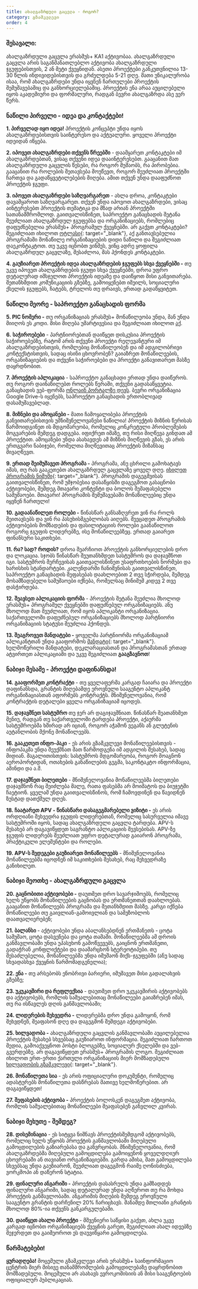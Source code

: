 ```yaml
---
title: ახალგაზრდული გაცვლა - როგორ?
category: გზამკვლევი
order: 4
---
```


### შესავალი:

ახალგაზრდული გაცვლა ერასმუს+ KA1 აქტივობაა. ახალგაზრდული გაცვლა არის საგანმანათლებლო აქტივობა ახალგაზრდული ჯგუფებისთვის, 2 ან მეტი ქვეყნიდან. ასეთი პროექტები განკუთვნილია 13-30 წლის ინდივიდებისთვის და გრძელდება 5-21 დღე. მათი უნიკალურობა ისაა, რომ ახალგაზრდები უნდა იყვნენ ჩართულები პროექტის შემუშავებაშიც და განხორციელებაშიც. პროექტის ენა არაა აუცილებელი იყოს აკადემიური და ფორმალური, რადგან ბევრი ახალგაზრდა ასე ვერ წერს.

### ნაწილი პირველი - იდეა და კონტაქტები\!

**1\. პირველად იყო იდეა\!** პროექტის კონცეპტი უნდა იყოს ახალგაზრდებისთვის საინტერესო და აქტუალური. ყოველი პროექტი იდეიდან იწყება.

**2\. იპოვეთ ახალგაზრდები თქვენს წრეებში** - დაამყარეთ კონტაკტები იმ ახალგაზრდებთან, ვისაც თქვენი იდეა დააინტერესებთ. გააცანით მათ ახალგაზრდული გაცვლის წესები, რა როგორ მუშაობს, რა პირობებია. გააცანით რა როლების შეთავსება მოუწევთ, როგორ შეუძლიათ პროექტში ჩართვა და გადაწყვეტილებების მიღება. ამით თქვენ უნდა დააფუძნოთ პროექტის ჯგუფი.

**3\. იპოვეთ ახალგაზრდები საზღვარგარეთ** - ახლა დროა, კონტაკტები დავამყაროთ საზღვარგარეთ. თქვენ უნდა იპოვოთ ახალგაზრდები, ვისაც აინტერესებთ პროექტის თემატიკა და მზად არიან პროექტში სათანამშრომლოდ. გაითვალისწინეთ, საპროექტო განაცხადის შეტანა შეუძლიათ ახალგაზრდულ ჯგუფებსა და ორგანიზაციებს, რომლებიც დაფუძნებულია ერასმუს+ პროგრამულ ქვეყნებში. არ გაქვთ კონტაკტები? შეგიძლიათ იხილოთ [ოტლასი](https://www.google.com/url?q=https%3A%2F%2Fwww.salto-youth.net%2Ftools%2Fotlas-partner-finding%2Forganisations%2F&amp;sa=D&amp;sntz=1&amp;usg=AFQjCNGWqDC13fqWZs8DvScrZvQI4Ouf3w){: target="_blank"}, აქ განთავსებულია პროგრამაში მონაწილე ორგანიზაციების დიდი ნაწილი და შეგიძლიათ დაეკონტაკტოთ. თუ უკვე იცნობთ ვინმეს, ვინც ადრე ყოფილა ახალგაზრდულ გაცვლაზე, შესაძლოა, მას ჰქონდეს კონტაკტები.

**4\. გაუზიარეთ პროექტის იდეა ახალგაზრდების ჯგუფებს სხვა ქვეყნებში -** თუ უკვე იპოვეთ ახალგაზრდების ჯგუფი სხვა ქვეყნებში, დროა უფრო დეტალურად იმსჯელოთ პროექტის იდეაზე და დაიწყოთ მისი განვითარება. შეთანხმდით კომუნიკაციის გზებზე, გამოიყენებთ იმეილს, სოციალური ქსელის ჯგუფებს, ჩატებს, ტრელოს თუ დრაივს, ერთად გადაწყვიტეთ.

### ნაწილი მეორე - საპროექტო განაცხადის ფორმა

**5\. PIC ნომერი -** თუ ორგანიზაციას ერასმუს+ მონაწილეობა უნდა, მან უნდა მიიღოს ეს კოდი. მისი მიღება უმარტივესია და შეგიძლიათ იხილოთ [აქ](https://sites.google.com/u/0/s/1uT2aUq_qmCtIJBRpY3nNj45fjc2_lNk9/p/1rZv3Xw8ck-96Ben1EYt65VrOal0cLGVS/preview?authuser=0).

**6\.** **საჭიროებები** - პარტნიორებთან დაიწყეთ დისკუსია პროექტის საჭიროებებზე, რატომ არის თქვენი პროექტი რელევანტური იმ ახალგაზრდებისთვის, რომლებიც მონაწილეობენ და იმ ადგილობრივი კონტექსტისთვის, სადაც ისინი ცხოვრობენ? გაიაზრეთ მონაწილეების, ორგანიზაციების და თქვენი საჭიროებები და პროექტი განავითარეთ მასზე დაყრდნობით.

**7\. პროექტის აპლიკაცია** - საპროექტო განაცხადი ერთად უნდა დაიწეროს. თუ როგორ დაინაწილებთ როლებს წერაში, თქვენი გადასაწყვეტია. განაცხადის ვებ-ფორმა [ონლაინ პორტალზე დევს](https://sites.google.com/u/0/s/1uT2aUq_qmCtIJBRpY3nNj45fjc2_lNk9/p/1Kt2NOfzxEKFZZ835i34qRoN23sfpqnpR/preview?authuser=0). ბევრი ორგანიზაცია Google Drive-ს იყენებს, საპროექტო განაცხადის ერთობლივად დასამუშავებლად.

**8\. მიზნები და ამოცანები -** მათი ჩამოყალიბება პროექტის განვითარებისთვის უმნიშვნელოვანესი ნაწილია\! პროექტის მიზნის წერისას წარმოიდგინეთ ის მდგომარეობა, რომელიც კონკრეტული პრობლემების მოგვარების შემდეგ დადგება. იფიქრეთ იმაზე, თუ რისი მიღწევა გინდათ ამ პროექტით. ამოცანები უნდა ასახავდეს ამ მიზნის მიღწევის გზას, ეს არის ერთგვარი ნაბიჯები, რომელთა მიღწევითაც პროექტის მიზანსაც მივაღწევთ.

**9\. ერთად შეიმუშავეთ პროგრამა -** პროგრამა, ანუ ცხრილი გამოხატავს იმას, თუ რას გააკეთებთ ახალგაზრდულ გაცვლაზე ყოველ დღე. [იხილეთ პროგრამის ნიმუში](https://drive.google.com/open?id=0B-AJdndKEN5cMk8xaGpYYVhndlE){: target="_blank"}. პროგრამის დაგეგმვისას გაითვალისწინეთ, რომ უმჯობესია დასაწყისში დაგეგმოთ გასაცნობი აქტივობები, შემდეგ მთავარი კონტენტი და ბოლოს შემაფასებელი სამუშაოები. მთავარი\! პროგრამის შემუშავებაში მონაწილეებიც უნდა იყვნენ ჩართული\!

**10\. გადაანაწილეთ როლები -** წინასწარ განსაზღვრეთ ვინ რა როლს შეითავსებს და ვინ რა პასუხისმგებლობას აიღებს. შეეცადეთ პროგრამის აქტივობების მომზადების და ფასილიტაციის როლები გაანაწილოთ როგორც ჯგუფის ლიდერებზე, ისე მონაწილეებზეც. ერთად გაიარეთ ფინანსური საკითხები.

**11\. რა? სად? როდის?** დროა შეარჩიოთ პროექტის განხორციელების დრო და ლოკაცია. სჯობს წინასწარ შეუთანხმდეთ სასტუმროს და დაჯავშნოთ იგი. სასტუმროს შერჩევისას გაითვალისწინეთ უსაფრთხოების ნორმები და ხარისხის სტანდარტები. კალენდარში ჩანიშვნისას გაითვალისწინეთ, საპროექტო განაცხადის შეფასებას დაახლოებით 2 თვე სჭირდება, შემდეგ მოსამზადებელი სამუშაოები იქნება, რომელსაც მინიმუმ კიდევ 2 თვე დასჭირდება.

**12\. შეავსეთ აპლიკაციის ფორმა** - პროექტის შეტანა შეუძლია მხოლოდ ერასმუს+ პროგრამულ ქვეყნებში დაფუძნებულ ორგანიზაციებს. ანუ მხოლოდ მათ შეუძლიათ, რომ იყოს აპლიკანტი ორგანიზაცია. საქართველოში დაფუძნებულ ორგანიზაციებს მხოლოდ პარტნიორი ორგანიზაციის სტატუსი შეუძლია ჰქონდეს.

**13\. შეაგროვეთ მანდატები -** ყოველმა პარტნიორმა ორგანიზაციამ აპლიკანტთან უნდა გააფორმოს [მანდატი](https://drive.google.com/file/d/0B-AJdndKEN5cR1hHR2ExUHd2cnc/view?usp=sharing){: target="_blank"}. ხელმოწერილი მანდატები, დეკლარაციასთან და პროგრამასთან ერთად ატვირთეთ აპლიკაციაში და უკვე შეგიძლიათ **გააგზავნოთ**\!

### ნაბიჯი მესამე - პროექტი დაფინანსდა\!

**14\. გააფორმეთ კონტრაქტი** - თუ ყველაფერმა კარგად ჩაიარა და პროექტი დაფინანსდა, გრანტის მიღებამდე ეროვნული სააგენტო აპლიკანტ ორგანიზაციასთან აფორმებს კონტრაქტს. მნიშვნელოვანია, რომ კონტრაქტის დეტალები ყველა ორგანიზაციამ იცოდეს.

**15\. დაჯავშნეთ სასტუმრო** თუ ჯერ არ დაგიჯავშნიათ. წინასწარ შეათანხმეთ მენიუ, რადგან თუ საქართველოში ტარდება პროექტი, აქაურმა სასტუმროებმა ხშირად არ იციან, როგორ აჭამონ ვეგანს ან გლუტენის აუტანლობის მქონე მონაწილეებს.

**16\. გააკეთეთ ინფო-პაკი** - ეს არის გზამკვლევი მონაწილეებისთვის - ინფოპაკმა უნდა შეუქმნათ მათ წარმოდგენა იმ ადგილის შესახებ, სადაც მიდიან. მაგალითისთვის: სასტუმროს მდგომარეობა, როგორ მოაგნონ აეროპორტიდან, ოთახების განაწილების გეგმა, საკონტაკტო ინფორმაცია, ამინდი და ა.შ.

**17\. დაჯავშნეთ ბილეთები** - მნიშვნელოვანია მონაწილეებმა ბილეთები დაჯავშნონ რაც შეიძლება მალე, რათა ფასებმა არ მოიმატოს და ბიუჯეტში ჩაეტიონ. ყველამ უნდა გაითვალისწინოს, რომ ჩამოვდინენ და წავიდნენ ზუსტად დათქმულ დღეს.

**18\. ჩაატარეთ APV - წინასწარი დასაგეგმარებელი ვიზიტი -** ეს არის ორდღიანი შეხვედრა ჯგუფის ლიდერებთან, რომელიც სასურველია იმავე სასტუმროში იყოს, სადაც ახალგაზრდული გაცვლა ტარდება. APV-ს შესახებ არ დაგავიწყდეთ საგრანტო აპლიკაციის შევსებისას. APV-ზე ჯგუფის ლიდერებს შეუძლიათ უფრო დეტალურად გაიარონ პროგრამა, პრაქტიკული ელემენტები და როლები.

**19\. APV-ს შედეგები გაუზიარეთ მონაწილეებს** - მნიშვნელოვანია მონაწილეებმა იცოდნენ იმ საკითხების შესახებ, რაც შეხვედრაზე განიხილეთ.

### ნაბიჯი მეოთხე - ახალგაზრდული გაცვლა

**20\. გაცნობითი აქტივობები -** დაუთმეთ დრო სავარჯიშოებს, რომელიც ხელს უწყობს მონაწილეების გაცნობას და ერთმანეთთან დაახლოებას. გააცანით მონაწილეებს პროგრამა და შეთანხმდით მასზე. კარგი იქნება მონაწილეები თუ გაივლიან-გამოივლიან და სამეზობლოს დაათვალიერებენ;

**21\. ბალანსი** - აქტივობები უნდა აბალანსებდნენ ერთმანეთს - ცოტა სამუშაო, ცოტა დასვენება და ცოტა თამაში. მონაწილეებმა ამ დროის განმავლობაში უნდა უპასუხონ გამოწვევებს, გაიცნონ ერთმანეთი, გადაჭრან კონფლიქტები და დაამარცხონ სტერეოტიპები. თუ შესაძლებელია, მონაწილეებმა უნდა იმუშაონ მიქს-ჯგუფებში (ანუ სადაც სხვადასხვა ქვეყნის წარმომადგენელია);

**22\. ენა -** თუ არსებობს ენობრივი ბარიერი, იმუშავეთ მისი გადალახვის გზებზე;

**23\. უკუკავშირი და რეფლექსია** - დაუთმეთ დრო უკუკავშირის აქტივობებს და აქტივობებს, რომლის საშუალებითაც მონაწილეები გაიაზრებენ იმას, თუ რა ისწავლეს დღის განმავლობაში;

**24\. ლიდერების შეხვედრა -** ლიდერებმა დრო უნდა გამოყონ, რომ შეხვდნენ, შეაფასონ დღე და დაგეგმონ შემდეგი აქტივობები.

**25\. ხილვადობა -** ახალგაზრდული გაცვლის განმავლობაში აუცილებელია პროექტის შესახებ სხვებსაც გაუზიაროთ ინფორმაცია. შეგიძლიათ ჩართოთ მედია, გამოაქვეყნოთ პოსტი ბლოგებზე, სოციალურ ქსელებში და ვებ-გვერდებზე. არ დაგავიწყდეთ ერასმუს+ პროგრამის ლოგო. შეგიძლიათ იხილოთ ერთ-ერთი ქართული ორგანიზაციის მიერ მომზადებული [ხილვადობის გზამკვლევი](https://www.google.com/url?q=https%3A%2F%2Fissuu.com%2Fnikabakhsoliani%2Fdocs%2Fdroni_-_report_guide&amp;sa=D&amp;sntz=1&amp;usg=AFQjCNFMf8t_bovhpd_Zd7jj05L-KR1HaA){: target="_blank"}.

**26\. მონაწილეთა სია** - ეს არის ოფიციალური დოკუმენტი, რომელიც ადასტურებს მონაწილეთა დასწრებას მათივე ხელმოწერებით. არ დაგავიწყდეთ\!

**27\. შეფასების აქტივობა -** პროექტის ბოლოსკენ დაგეგმეთ აქტივობა, რომლის საშუალებითაც მონაწილეები შეაფასებენ განვლილ კვირას.

### ნაბიჯი მეხუთე - შემდეგ?

**28\. დისემინაცია** - ეს სიტყვა ნიშნავს პროექტისშემდგომ აქტივობებს, რომელიც ხელს უწყობს პროექტის განმავლობაში მიღებული გამოცდილების გაზიარებასა და განვრცობას. მნიშვნელოვანია, რომ ახალგაზრდებმა მიღებული გამოცდილება გამოიყენონ ყოველდღიურ ცხოვრებაში ან თავიანთ ორგანიზაციებში. გარდა ამისა, მათ გამოცდილება სხვებსაც უნდა გაუზიარონ, შეუძლიათ დაგეგმონ რაიმე ღონისძიება, ვორკშოპი ან დაწერონ სტატია.

**29\. ფინალური ანგარიში -** პროექტის დასასრულს უნდა გამზადდეს ფინალური ანგარიში, სადაც დეტალურად უნდა აღწეროთ თუ რა მოხდა პროექტის განმავლობაში. ანგარიშის მიღების შემდეგ ეროვნული სააგენტო გრანტის დარჩენილ 20% ჩარიცხავს. მანამდე მთლიანი გრანტის მხოლოდ 80%-ია თქვენს განკარგულებაში.

**30\. დაიწყეთ ახალი პროექტი** - მშვენიერი საწყისი გაქვთ, ახლა უკვე კარგად იცნობთ ორგანიზაციებს ქვეყნის გარეთ, შეგიძლიათ ახალ იდეებზე შეჯერდეთ და გაიმეოროთ ეს დაუვიწყარი გამოცდილება.

### წარმატებები\!

**ყურადღება\!** მოცემული გზამკვლევი არის ერასმუს+ საინფორმაციო ცენტრის მიერ მისივე თანამშრომლების გამოცდილებაზე დაყრდნობით მომზადებული. მოცემული არ ასახავს ევროკომისიის ან მისი სააგენტოების ოფიციალურ პუბლიკაციას.